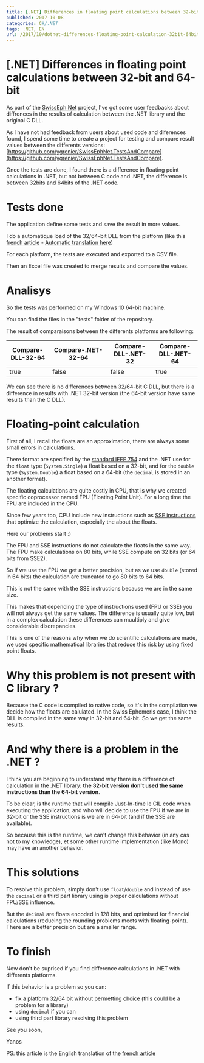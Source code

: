 ```yaml
---
title: [.NET] Differences in floating point calculations between 32-bit and 64-bit (EN)
published: 2017-10-08
categories: C#/.NET
tags: .NET, EN
url: /2017/10/dotnet-differences-floating-point-calculation-32bit-64bit-en
---
```


# [.NET] Differences in floating point calculations between 32-bit and 64-bit

As part of the [SwissEph.Net](https://github.com/ygrenier/SwissEphNet) project, I've got some user feedbacks about diffrences in the results of calculation between the .NET library and the original C DLL.

As I have not had feedback from users about used code and diferences found, I spend some time to create a project for testing and compare result values between the differents versions: [https://github.com/ygrenier/SwissEphNet.TestsAndCompare](https://github.com/ygrenier/SwissEphNet.TestsAndCompare).

Once the tests are done, I found there is a difference in floating point calculations in .NET, but not between C code and .NET, the difference is between 32bits and 64bits of the .NET code.  

<!--more-->

# Tests done

The application define some tests and save the result in more values.

I do a automatique load of the 32/64-bit DLL from the platform (like this [french article](http://blog.ygrenier.com/2016/03/pinvoke-utiliser-dll-32bits-64bits-fonction-de-plateforme-mode-any-cpu/) - [Automatic translation here](http://www.microsofttranslator.com/bv.aspx?from=&to=en&a=http%3A%2F%2Fblog.ygrenier.com%2F2016%2F03%2Fpinvoke-utiliser-dll-32bits-64bits-fonction-de-plateforme-mode-any-cpu%2F))

For each platform, the tests are executed and exported to a CSV file.

Then an Excel file was created to merge results and compare the values. 

# Analisys

So the tests was performed on my Windows 10 64-bit machine.

You can find the files in the "tests" folder of the repository.

The result of comparaisons between the differents platforms are following:

| Compare-DLL-32-64 | Compare-.NET-32-64 | Compare-DLL-.NET-32 | Compare-DLL-.NET-64 |
|-------------------|--------------------|---------------------|---------------------|
| true              | false              | false               | true                |

We can see there is no differences between 32/64-bit C DLL, but there is a difference in results with .NET 32-bit version (the 64-bit version have same results than the C DLL).


# Floating-point calculation

First of all, I recall the floats are an approximation, there are always some small errors in calculations.

There format are specified by the [standard IEEE 754](https://en.wikipedia.org/wiki/IEEE_754) and the .NET  use for the `float` type (`System.Single`) a float based on a 32-bit, and for the  `double` type (`System.Double`) a float based on a 64-bit (the `decimal` is stored in an another format).

The floating calculations are quite costly in CPU, that is why we created specific coprocessor named FPU (Floating Point Unit). For a long time the FPU are included in the CPU. 

Since few years too, CPU include new instructions such as [SSE instructions](https://en.wikipedia.org/wiki/Streaming_SIMD_Extensions) that optimize the calculation, especially the about the floats.

Here our problems start  :)

The FPU and SSE instructions do not calculate the floats in the same way. The FPU make calculations on 80 bits, while SSE compute on 32 bits (or 64 bits from SSE2).

So if we use the FPU we get a better precision, but as we use `double` (stored in 64 bits) the calculation are truncated to go 80 bits to 64 bits.

This is not the same with the SSE instructions because we are in the same size.

This makes that depending the type of instructions used (FPU or SSE) you will not always get the same values. The difference is usually quite low, but in a complex calculation these differences can muultiply and give considerable discrepancies.

This is one of the reasons why when we do scientific calculations are made, we used specific mathematical libraries that reduce this risk by using fixed point floats. 

# Why this problem is not present with C library ?

Because the C code is compiled to native code, so it's in the compilation we decide how the floats are calulated. In the Swiss Ephemeris case, I think the DLL is compiled in the same way in 32-bit and 64-bit. So we get the same results. 

# And why there is a problem in the .NET ?

I think you are beginning to understand why there is a difference of calculation in the .NET library: **the 32-bit version don't used the same instructions than the 64-bit version**.

To be clear, is the runtime that will compile Just-In-time le CIL code when executing the application, and who will decide to use the FPU if we are in 32-bit or the SSE instructions is we are in 64-bit (and if the SSE are available). 

So because this is the runtime, we can't change this behavior (in any cas not to my knowledge), et some other runtime implementation (like Mono) may have an another behavior.

# This solutions 

To resolve this problem, simply don't use `float`/`double` and instead of use the `decimal` or a third part library using is proper calculations without FPU/SSE influence.

But the `decimal` are floats encoded in 128 bits, and optimised for financial calculations (reducing the rounding problems meets with floating-point). There are a better precision but are a smaller range.

# To finish

Now don't be suprised if you find difference calculations in .NET with differents platforms. 

If this behavior is a problem so you can:
- fix a platform 32/64 bit without permetting choice (this could be a problem for a library)
- using `decimal` if you can
- using third part library resolving this problem 

See you soon,

Yanos

PS: this article is the English translation of the [french article](http://blog.ygrenier.com/2017/10/dotnet-differences-calcul-flottants-32bits-64bits/)
